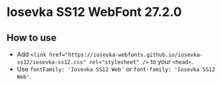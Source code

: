 # Iosevka SS12 WebFont 27.2.0

## How to use

- Add `<link href="https://iosevka-webfonts.github.io/iosevka-ss12/iosevka-ss12.css" rel="stylesheet" />` to your `<head>`.
- Use `fontFamily: 'Iosevka SS12 Web'` or `font-family: 'Iosevka SS12 Web'`.

